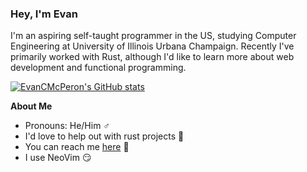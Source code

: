 ### Hey, I'm Evan
I'm an aspiring self-taught programmer in the US, studying Computer Engineering at University of Illinois Urbana Champaign. Recently I've primarily worked with Rust, although I'd like to learn more about web development and functional programming.

[![EvanCMcPeron's GitHub stats](https://github-readme-stats.vercel.app/api?username=EvanCMcPheron&show_icons=true&theme=transparent)](https://github.com/anuraghazra/github-readme-stats)

**About Me**
- Pronouns: He/Him ♂️
- I'd love to help out with rust projects 🦀
- You can reach me [here](https://github.com/EvanCMcPheron/EvanCMcPheron/issues) 📧
- I use NeoVim 😏
